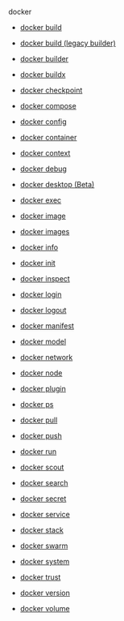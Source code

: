 docker


<!--
This page is automatically generated from Docker's source code. If you want to
suggest a change to the text that appears here, open a ticket or pull request
in the source repository on GitHub:

https://github.com/docker/cli
-->



- [docker build](https://docs.docker.com)

- [docker build (legacy builder)](https://docs.docker.com/reference/cli/docker/build-legacy/)

- [docker builder](https://docs.docker.com/reference/cli/docker/builder/)

- [docker buildx](https://docs.docker.com/reference/cli/docker/buildx/)

- [docker checkpoint](https://docs.docker.com/reference/cli/docker/checkpoint/)

- [docker compose](https://docs.docker.com/reference/cli/docker/compose/)

- [docker config](https://docs.docker.com/reference/cli/docker/config/)

- [docker container](https://docs.docker.com/reference/cli/docker/container/)

- [docker context](https://docs.docker.com/reference/cli/docker/context/)

- [docker debug](https://docs.docker.com/reference/cli/docker/debug/)

- [docker desktop (Beta)](https://docs.docker.com/reference/cli/docker/desktop/)

- [docker exec](https://docs.docker.com)

- [docker image](https://docs.docker.com/reference/cli/docker/image/)

- [docker images](https://docs.docker.com)

- [docker info](https://docs.docker.com)

- [docker init](https://docs.docker.com/reference/cli/docker/init/)

- [docker inspect](https://docs.docker.com/reference/cli/docker/inspect/)

- [docker login](https://docs.docker.com/reference/cli/docker/login/)

- [docker logout](https://docs.docker.com/reference/cli/docker/logout/)

- [docker manifest](https://docs.docker.com/reference/cli/docker/manifest/)

- [docker model](https://docs.docker.com/reference/cli/docker/model/)

- [docker network](https://docs.docker.com/reference/cli/docker/network/)

- [docker node](https://docs.docker.com/reference/cli/docker/node/)

- [docker plugin](https://docs.docker.com/reference/cli/docker/plugin/)

- [docker ps](https://docs.docker.com)

- [docker pull](https://docs.docker.com)

- [docker push](https://docs.docker.com)

- [docker run](https://docs.docker.com)

- [docker scout](https://docs.docker.com/reference/cli/docker/scout/)

- [docker search](https://docs.docker.com/reference/cli/docker/search/)

- [docker secret](https://docs.docker.com/reference/cli/docker/secret/)

- [docker service](https://docs.docker.com/reference/cli/docker/service/)

- [docker stack](https://docs.docker.com/reference/cli/docker/stack/)

- [docker swarm](https://docs.docker.com/reference/cli/docker/swarm/)

- [docker system](https://docs.docker.com/reference/cli/docker/system/)

- [docker trust](https://docs.docker.com/reference/cli/docker/trust/)

- [docker version](https://docs.docker.com/reference/cli/docker/version/)

- [docker volume](https://docs.docker.com/reference/cli/docker/volume/)
